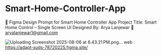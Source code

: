 # Smart-Home-Controller-App
🎨 Figma Design Prompt for Smart Home Controller App Project Title: Smart Home Control – Single Screen UI Designed By: Arya Lanjewar 📧 aryalanjewar1@gmail.com 

![Uploading Screenshot 2025-08-06 at 6.43.21 PM.png…]()
web : https://adapt-suds-78720225.figma.site/
